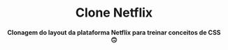 <h1 align = "center">Clone Netflix</h1>

<h4 align = "center">Clonagem do layout da plataforma Netflix para treinar conceitos de CSS 🙃</h4>
 
